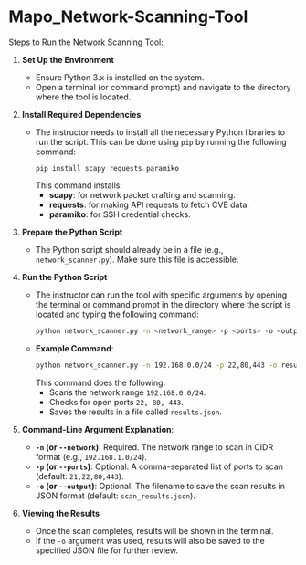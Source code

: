 # Mapo_Network-Scanning-Tool

Steps to Run the Network Scanning Tool:

1. **Set Up the Environment**
   - Ensure Python 3.x is installed on the system.
   - Open a terminal (or command prompt) and navigate to the directory where the tool is located.

2. **Install Required Dependencies**
   - The instructor needs to install all the necessary Python libraries to run the script. This can be done using `pip` by running the following command:
     ```
     pip install scapy requests paramiko
     ```
     This command installs:
     - **scapy**: for network packet crafting and scanning.
     - **requests**: for making API requests to fetch CVE data.
     - **paramiko**: for SSH credential checks.

3. **Prepare the Python Script**
   - The Python script should already be in a file (e.g., `network_scanner.py`). Make sure this file is accessible.

4. **Run the Python Script**
   - The instructor can run the tool with specific arguments by opening the terminal or command prompt in the directory where the script is located and typing the following command:
     ```bash
     python network_scanner.py -n <network_range> -p <ports> -o <output_file>
     ```
   - **Example Command**:
     ```bash
     python network_scanner.py -n 192.168.0.0/24 -p 22,80,443 -o results.json
     ```
     This command does the following:
     - Scans the network range `192.168.0.0/24`.
     - Checks for open ports `22, 80, 443`.
     - Saves the results in a file called `results.json`.

5. **Command-Line Argument Explanation**:
   - **`-n` (or `--network`)**: Required. The network range to scan in CIDR format (e.g., `192.168.1.0/24`).
   - **`-p` (or `--ports`)**: Optional. A comma-separated list of ports to scan (default: `21,22,80,443`).
   - **`-o` (or `--output`)**: Optional. The filename to save the scan results in JSON format (default: `scan_results.json`).

6. **Viewing the Results**
   - Once the scan completes, results will be shown in the terminal.
   - If the `-o` argument was used, results will also be saved to the specified JSON file for further review.



